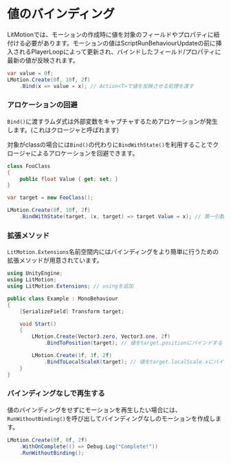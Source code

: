 # 値のバインディング

LitMotionでは、モーションの作成時に値を対象のフィールドやプロパティに紐付ける必要があります。モーションの値はScriptRunBehaviourUpdateの前に挿入されるPlayerLoopによって更新され、バインドしたフィールド/プロパティに最新の値が反映されます。

```cs
var value = 0f;
LMotion.Create(0f, 10f, 2f)
    .Bind(x => value = x); // Action<T>で値を反映させる処理を渡す
```

### アロケーションの回避

`Bind()`に渡すラムダ式は外部変数をキャプチャするためアロケーションが発生します。(これはクロージャと呼ばれます)

対象がclassの場合には`Bind()`の代わりに`BindWithState()`を利用することでクロージャによるアロケーションを回避できます。

```cs
class FooClass
{
    public float Value { get; set; }
}

var target = new FooClass();

LMotion.Create(0f, 10f, 2f)
    .BindWithState(target, (x, target) => target.Value = x); // 第一引数に対象のオブジェクトを渡す
```

### 拡張メソッド

`LitMotion.Extensions`名前空間内にはバインディングをより簡単に行うための拡張メソッドが用意されています。

```cs
using UnityEngine;
using LitMotion;
using LitMotion.Extensions; // usingを追加

public class Example : MonoBehaviour
{
    [SerializeField] Transform target;

    void Start()
    {
        LMotion.Create(Vector3.zero, Vector3.one, 2f)
            .BindToPosition(target); // 値をtarget.positionにバインドする

        LMotion.Create(1f, 3f, 2f)
            .BindToLocalScaleX(target); // 値をtarget.localScale.xにバインドする
    }
}
```

### バインディングなしで再生する

値のバインディングをせずにモーションを再生したい場合には、`RunWithoutBinding()`を呼び出してバインディングなしのモーションを作成します。

```cs
LMotion.Create(0f, 0f, 2f)
    .WithOnComplete(() => Debug.Log("Complete!"))
    .RunWithoutBinding();
```
